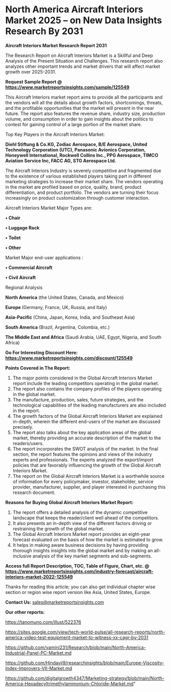 # North America Aircraft Interiors Market 2025 – on New Data Insights Research By 2031

<strong>Aircraft Interiors Market Research Report 2031</strong>

The Research Report on Aircraft Interiors Market is a Skillful and Deep Analysis of the Present Situation and Challenges. This research report also analyzes other important trends and market drivers that will affect market growth over 2025-2031.

<strong>Request Sample Report @ <a href=https://www.marketreportsinsights.com/sample/125549>https://www.marketreportsinsights.com/sample/125549</a></strong>

This Aircraft Interiors market report aims to provide all the participants and the vendors will all the details about growth factors, shortcomings, threats, and the profitable opportunities that the market will present in the near future. The report also features the revenue share, industry size, production volume, and consumption in order to gain insights about the politics to contest for gaining control of a large portion of the market share.

Top Key Players in the Aircraft Interiors Market:

<strong>Diehl Stiftung & Co.KG, Zodiac Aerospace, B/E Aerospace, United Technology Corporation (UTC), Panasonic Avionics Corporation, Honeywell International, Rockwell Collins Inc., PPG Aerospace, TIMCO Aviation Service Inc, FACC AG, STG Aerospace Ltd.</strong>

The Aircraft Interiors Industry is severely competitive and fragmented due to the existence of various established players taking part in different marketing strategies to increase their market share. The vendors operating in the market are profiled based on price, quality, brand, product differentiation, and product portfolio. The vendors are turning their focus increasingly on product customization through customer interaction.

Aircraft Interiors Market Major Types are:

<strong>• Chair

• Luggage Rack

• Toilet

• Other</strong>

Market Major end-user applications :

<strong>• Commercial Aircraft

• Civil Aircraft</strong>

Regional Analysis

</u><strong><b>North America</b></strong> (the United States, Canada, and Mexico)

<strong><b>Europe </b></strong>(Germany, France, UK, Russia, and Italy)

<strong><b>Asia-Pacific</b></strong> (China, Japan, Korea, India, and Southeast Asia)

<strong><b>South America</b></strong> (Brazil, Argentina, Colombia, etc.)

<strong><b>The Middle East and Africa</b></strong> (Saudi Arabia, UAE, Egypt, Nigeria, and South Africa)

<strong>Go For Interesting Discount Here: <a href=https://www.marketreportsinsights.com/discount/125549>https://www.marketreportsinsights.com/discount/125549</a></strong>

<strong>Points Covered in The Report:</strong>
<ol>
  <li>The major points considered in the Global Aircraft Interiors Market report include the leading competitors operating in the global market.</li>
  <li>The report also contains the company profiles of the players operating in the global market.</li>
  <li>The manufacture, production, sales, future strategies, and the technological capabilities of the leading manufacturers are also included in the report.</li>
  <li>The growth factors of the Global Aircraft Interiors Market are explained in-depth, wherein the different end-users of the market are discussed precisely.</li>
  <li>The report also talks about the key application areas of the global market, thereby providing an accurate description of the market to the readers/users.</li>
  <li>The report incorporates the SWOT analysis of the market. In the final section, the report features the opinions and views of the industry experts and professionals. The experts analyzed the export/import policies that are favorably influencing the growth of the Global Aircraft Interiors Market.</li>
  <li>The report on the Global Aircraft Interiors Market is a worthwhile source of information for every policymaker, investor, stakeholder, service provider, manufacturer, supplier, and player interested in purchasing this research document.</li>
</ol>
<strong>Reasons for Buying Global Aircraft Interiors Market Report:</strong>

<ol>
  <li>The report offers a detailed analysis of the dynamic competitive landscape that keeps the reader/client well ahead of the competitors.</li>
  <li>It also presents an in-depth view of the different factors driving or restraining the growth of the global market.</li>
  <li>The Global Aircraft Interiors Market report provides an eight-year forecast evaluated on the basis of how the market is estimated to grow.</li>
  <li>It helps in making aware business decisions by having providing thorough insights insights into the global market and by making an all-inclusive analysis of the key market segments and sub-segments.</li>
</ol>
<strong>Access full Report Description, TOC, Table of Figure, Chart, etc. @ <a href=https://www.marketreportsinsights.com/industry-forecast/aircraft-interiors-market-2022-125549>https://www.marketreportsinsights.com/industry-forecast/aircraft-interiors-market-2022-125549</a></strong>


Thanks for reading this article; you can also get individual chapter wise section or region wise report version like Asia, United States, Europe.

<strong>Contact Us:</strong>
sales@marketreportsinsights.com

<strong>Our other reports:</strong>

<a href=https://tanomuno.com/illust/522376>https://tanomuno.com/illust/522376</a>

<a href=https://sites.google.com/view/tech-world-pulse/all-research-reports/north-america-video-test-equipment-market-to-witness-xx-cagr-by-2031>https://sites.google.com/view/tech-world-pulse/all-research-reports/north-america-video-test-equipment-market-to-witness-xx-cagr-by-2031</a>

<a href=https://github.com/yamini231/Research/blob/main/North-America-Industrial-Panel-PC-Market.md>https://github.com/yamini231/Research/blob/main/North-America-Industrial-Panel-PC-Market.md</a>

<a href=https://github.com/Hindavii9/researchinsights/blob/main/Europe-Viscosity-Index-Improvers-VII-Market.md>https://github.com/Hindavii9/researchinsights/blob/main/Europe-Viscosity-Index-Improvers-VII-Market.md</a>

<a href=https://github.com/digitalgrowth4347/Marketing-strategy/blob/main/North-America-Hexadecyltrimethylammonium-Chloride-Market.md>https://github.com/digitalgrowth4347/Marketing-strategy/blob/main/North-America-Hexadecyltrimethylammonium-Chloride-Market.md</a>"
